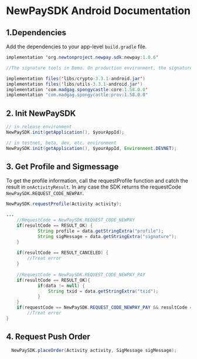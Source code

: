 ﻿# NewPaySDK Android Documentation

## 1.Dependencies

Add the dependencies to your app-level `build.gradle` file.

```java
implementation 'org.newtonproject.newpay.sdk:newpay:1.0.6'

//The signature tools in Demo. On production environment, the signature information must be from server.

implementation files('libs/crypto-3.3.1-android.jar')
implementation files('libs/utils-3.3.1-android.jar')
implementation 'com.madgag.spongycastle:core:1.58.0.0'
implementation "com.madgag.spongycastle:prov:1.58.0.0"
```

## 2. Init NewPaySDK

```java
// in release environment
NewPaySDK.init(getApplication(), $yourAppId);

// in testnet, beta, dev, etc. environment
NewPaySDK.init(getApplication(), $yourAppId, Environment.DEVNET);
```

## 3. Get Profile and Sigmessage

To get the profile information, call the requestProfile function and catch the result in `onActivityResult`.
In any case the SDK returns the requestCode `NewPaySDK.REQUEST_CODE_NEWPAY`.

```java
NewPaySDK.requestProfile(Activity activity);

...
	//RequestCode = NewPaySDK.REQUEST_CODE_NEWPAY
	if(resultCode == RESULT_OK) {
            String profile = data.getStringExtra("profile");
            String sigMessage = data.getStringExtra("signature");
	}
	
	if(resultCode == RESULT_CANCELED) {
        //Treat error
    }
        
	//RequestCode = NewPaySDK.REQUEST_CODE_NEWPAY_PAY
    if(resultCode == RESULT_OK){
            if(data != null) {
                String txid = data.getStringExtra("txid");
            }
	}
	if(requestCode == NewPaySDK.REQUEST_CODE_NEWPAY_PAY && resultCode == RESULT_CANCELED){
        //Treat error
}
```

## 4. Request Push Order

```java
  NewPaySDK.placeOrder(Activity activity, SigMessage sigMessage);
```
